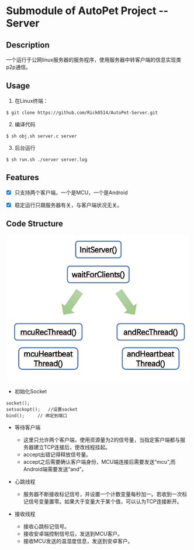 # Submodule of AutoPet Project -- Server


## Description
一个运行于公网linux服务器的服务程序，使用服务器中转客户端的信息实现类p2p通信。


## Usage

1. 在Linux终端：
```
$ git clone https://github.com/Rick0514/AutoPet-Server.git
```

2. 编译代码
```
$ sh obj.sh server.c server
```

3. 后台运行
```
$ sh run.sh ./server server.log
```


## Features

- [x] 只支持两个客户端，一个是MCU，一个是Android
- [x] 稳定运行只跟服务器有关，与客户端状况无关。


## Code Structure

<center><img src="./img/code_structure.jpg" width=500></center>


* 初始化Socket

```
socket();
setsockopt();   //设置socket
bind();     // 绑定到端口
```

* 等待客户端
    * 这里只允许两个客户端，使用资源量为2的信号量，当指定客户端都与服务器建立TCP连接后，使改线程挂起。
    * accept出错记得释放信号量。
    * accept之后需要确认客户端身份，MCU端连接后需要发送“mcu”,而Android端需要发送“and”。

* 心跳线程
    * 服务器不断接收标记信号，并设置一个计数变量每秒加一。若收到一次标记信号变量置零。如果大于变量大于某个值，可以认为TCP连接断开。

* 接收线程
    * 接收心跳标记信号。
    * 接收安卓端控制信号后，发送到MCU客户。
    * 接收MCU发送的温湿度信息，发送到安卓客户。

